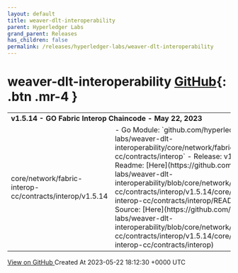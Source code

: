 ```yaml
---
layout: default
title: weaver-dlt-interoperability
parent: Hyperledger Labs
grand_parent: Releases
has_children: false
permalink: /releases/hyperledger-labs/weaver-dlt-interoperability
---
```


# weaver-dlt-interoperability <span class="fs-3 right-align">[GitHub](https://github.com/hyperledger-labs/weaver-dlt-interoperability){: .btn .mr-4 }</span>


<div>
    <table>
        <tr>
            <td colspan="2">
                <b>
                    v1.5.14 - GO Fabric Interop Chaincode - May 22, 2023
                </b>
            </td>
        </tr>
        <tr>
            <td>
                <span class="chip">
                    core/network/fabric-interop-cc/contracts/interop/v1.5.14
                </span>
            </td>
            <td>
                - Go Module: `github.com/hyperledger-labs/weaver-dlt-interoperability/core/network/fabric-interop-cc/contracts/interop`
- Release: v1.5.14
- Readme: [Here](https://github.com/hyperledger-labs/weaver-dlt-interoperability/blob/core/network/fabric-interop-cc/contracts/interop/v1.5.14/core/network/fabric-interop-cc/contracts/interop/README.md).
- Source: [Here](https://github.com/hyperledger-labs/weaver-dlt-interoperability/blob/core/network/fabric-interop-cc/contracts/interop/v1.5.14/core/network/fabric-interop-cc/contracts/interop)
            </td>
        </tr>
    </table>
    <a href="https://github.com/hyperledger-labs/weaver-dlt-interoperability/releases/tag/core/network/fabric-interop-cc/contracts/interop/v1.5.14" class=".btn">
        View on GitHub
    </a>
    <span class="right-align">
        Created At 2023-05-22 18:12:30 +0000 UTC
    </span>
</div>

